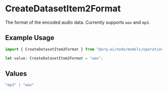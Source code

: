 # CreateDatasetItem2Format

The format of the encoded audio data. Currently supports `wav` and `mp3`.

## Example Usage

```typescript
import { CreateDatasetItem2Format } from "@orq-ai/node/models/operations";

let value: CreateDatasetItem2Format = "wav";
```

## Values

```typescript
"mp3" | "wav"
```